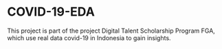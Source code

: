 # COVID-19-EDA
This project is part of the project Digital Talent Scholarship Program FGA, which use real data covid-19 in Indonesia to gain insights.
